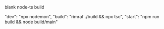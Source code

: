 blank node-ts build

"dev": "npx nodemon",
"build": "rimraf ./build && npx tsc",
"start": "npm run build && node build/main"